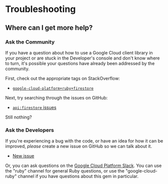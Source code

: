 # Troubleshooting

## Where can I get more help?

### Ask the Community

If you have a question about how to use a Google Cloud client library in your
project or are stuck in the Developer's console and don't know where to turn,
it's possible your questions have already been addressed by the community.

First, check out the appropriate tags on StackOverflow:
  - [`google-cloud-platform+ruby+firestore`][so-ruby]

Next, try searching through the issues on GitHub:

  - [`api:firestore` issues][gh-search-ruby]

Still nothing?

### Ask the Developers

If you're experiencing a bug with the code, or have an idea for how it can be
improved, *please* create a new issue on GitHub so we can talk about it.

  - [New issue][gh-ruby]

Or, you can ask questions on the [Google Cloud Platform Slack][slack-ruby]. You
can use the "ruby" channel for general Ruby questions, or use the
"google-cloud-ruby" channel if you have questions about this gem in particular.

[so-ruby]: http://stackoverflow.com/questions/tagged/google-cloud-platform+ruby+firestore

[gh-search-ruby]: https://github.com/googlecloudplatform/google-cloud-ruby/issues?q=label%3A%22api%3A+firestore%22

[gh-ruby]: https://github.com/googlecloudplatform/google-cloud-ruby/issues/new

[slack-ruby]: https://gcp-slack.appspot.com/
